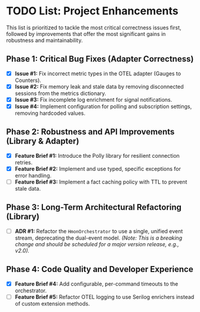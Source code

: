 # TODO List: Project Enhancements

This list is prioritized to tackle the most critical correctness issues first, followed by improvements that offer the most significant gains in robustness and maintainability.

## Phase 1: Critical Bug Fixes (Adapter Correctness)

- [x] **Issue #1:** Fix incorrect metric types in the OTEL adapter (Gauges to Counters).
- [x] **Issue #2:** Fix memory leak and stale data by removing disconnected sessions from the metrics dictionary.
- [x] **Issue #3:** Fix incomplete log enrichment for signal notifications.
- [x] **Issue #4:** Implement configuration for polling and subscription settings, removing hardcoded values.

## Phase 2: Robustness and API Improvements (Library & Adapter)

- [x] **Feature Brief #1:** Introduce the Polly library for resilient connection retries.
- [x] **Feature Brief #2:** Implement and use typed, specific exceptions for error handling.
- [ ] **Feature Brief #3:** Implement a fact caching policy with TTL to prevent stale data.

## Phase 3: Long-Term Architectural Refactoring (Library)

- [ ] **ADR #1:** Refactor the `HmonOrchestrator` to use a single, unified event stream, deprecating the dual-event model. *(Note: This is a breaking change and should be scheduled for a major version release, e.g., v2.0).*

## Phase 4: Code Quality and Developer Experience

- [x] **Feature Brief #4:** Add configurable, per-command timeouts to the orchestrator.
- [ ] **Feature Brief #5:** Refactor OTEL logging to use Serilog enrichers instead of custom extension methods.
